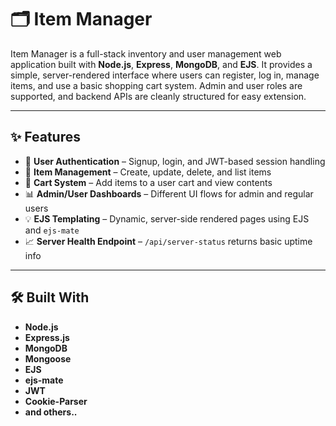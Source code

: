 # 🗂️ Item Manager

Item Manager is a full-stack inventory and user management web application built with **Node.js**, **Express**, **MongoDB**, and **EJS**. It provides a simple, server-rendered interface where users can register, log in, manage items, and use a basic shopping cart system. Admin and user roles are supported, and backend APIs are cleanly structured for easy extension.

---

## ✨ Features

- 🔐 **User Authentication** – Signup, login, and JWT-based session handling
- 🧾 **Item Management** – Create, update, delete, and list items
- 🛒 **Cart System** – Add items to a user cart and view contents
- 📊 **Admin/User Dashboards** – Different UI flows for admin and regular users
- 💡 **EJS Templating** – Dynamic, server-side rendered pages using EJS and `ejs-mate`
- 📈 **Server Health Endpoint** – `/api/server-status` returns basic uptime info

---


## 🛠️ Built With
- **Node.js**
- **Express.js**
- **MongoDB**
- **Mongoose**
- **EJS**
- **ejs-mate**
- **JWT**
- **Cookie-Parser**
- **and others..**
